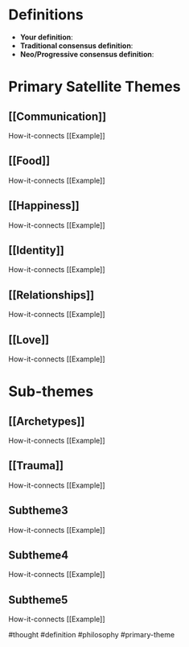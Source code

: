 # Definitions
- **Your definition**:
- **Traditional consensus definition**:
- **Neo/Progressive consensus definition**:

# Primary Satellite Themes 
## [[Communication]]
How-it-connects
[[Example]]

## [[Food]]
How-it-connects
[[Example]]

## [[Happiness]]
How-it-connects
[[Example]]

## [[Identity]]
How-it-connects
[[Example]]

## [[Relationships]]
How-it-connects
[[Example]]

## [[Love]]
How-it-connects
[[Example]]

# Sub-themes
## [[Archetypes]]
How-it-connects
[[Example]]

## [[Trauma]]
How-it-connects
[[Example]]

## Subtheme3
How-it-connects
[[Example]]

## Subtheme4
How-it-connects
[[Example]]

## Subtheme5
How-it-connects
[[Example]]





#thought #definition #philosophy #primary-theme
